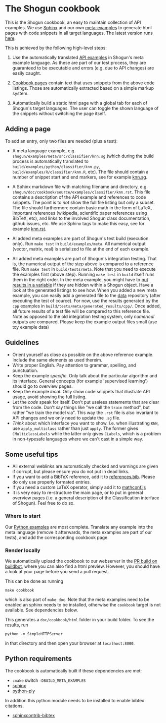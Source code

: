 # The Shogun cookbook

This is the Shogun cookbook, an easy to maintain collection of API examples.
We use [Sphinx](http://www.sphinx-doc.org/en/stable/) and our own [meta-examples](https://github.com/shogun-toolbox/shogun/wiki/Example_Generation) to generate html pages with code snippets in all target languages. The latest version runs [here](http://shogun.ml/cookbook/latest/).

This is achieved by the following high-level steps:

1. Use the automatically translated [API examples](https://github.com/shogun-toolbox/shogun/tree/develop/examples/meta/src/) in Shogun's meta example language. As these are part of our test process, they are guaranteed to be executable and errors (e.g. due to API changes) are easily caught.

2. [Cookbook pages](https://github.com/shogun-toolbox/shogun/tree/develop/doc/cookbook/source/examples/) contain text that uses snippets from the above code listings. Those are automatically extracted based on a simple markup system.

3. Automatically build a static html page with a global tab for each of Shogun's target languages. The user can toggle the shown language of the snippets without switching the page itself.

## Adding a page
To add an entry, only two files are needed (plus a test):

 * A meta language example, e.g. ```shogun/examples/meta/src/classifier/knn.sg``` (which during the build process is automatically translated to ```build/examples/python/classifier/knn.py```, ```build/examples/R/classifier/knn.R```, etc). The file should contain a number of snippet start and end markers, see for example [knn.sg](https://github.com/shogun-toolbox/shogun/blob/develop/examples/meta/src/classifier/knn.sg).
 
 * A Sphinx markdown file with matching filename and directory, e.g. ```shogun/doc/cookbook/source/examples/classifier/knn.rst```. This file contains a description of the API example and references to code snippets. The point is to *not* show the full file listing but only a subset. The file should furthermore contain basic math in the form of LaTeX, important references (wikipedia, scientific paper references using BibTeX, etc), and links to the involved Shogun class documentation, github issues, etc. We use Sphinx tags to make this easy, see for example [knn.rst](https://github.com/shogun-toolbox/shogun/blob/develop/doc/cookbook/source/examples/classifier/knn.rst).

 * Al added meta examples are part of Shogun's test build (execution only). Run `make test` in `build/examples/meta`. All numerical output (vector, matrix, real) is serialized to file at the end of each example.

 * All added meta examples are part of Shogun's integration testing. That is, the numerical output of the step above is compared to a reference file. Run `make test` in `build/tests/meta`. Note that you need to execute the examples first (above step). Running `make test` in `build` itself runs them in the right order.
 In the meta example, you might have to [put results in a variable](https://github.com/shogun-toolbox/shogun/blob/develop/examples/meta/src/classifier/knn.sg#L28) if they are hidden within a Shogun object. Have a look at the generated listings to see how. When you added a new meta example, you can easily add a generated file to the [data](https://github.com/shogun-toolbox/shogun-data/tree/master/testsuite/meta/) repository (after executing the test of cource). For now, use the results generated by the `cpp` examples in `build/tests/meta/generated_results/cpp/`. Once added, all future results of a test file will be compared to this reference file. Note as opposed to the old integration testing system, only *numerical* outputs are compared. Please keep the example output files small (use toy example data)

## Guidelines

 * Orient yourself as close as possible on the above reference example. Include the same elements as used thereim.
 * Write proper English. Pay attention to grammar, spelling, and punctuation.
 * Keep the example *specific*. Only talk about the particular algorithm and its interface. General concepts (for example 'supervised learning') should go to overview pages.
 * Keep the example *local*. Only show code snippets that illustrate API usage, avoid showing the full listing.
 * Let the *code* speak for itself. Don't put useless statements that are clear from the code. Don't say things like "we call the `train` method", but rather "we train the model via". This way the `.rst` file is also invariant to API changes and we only need to update the `.sg` file.
 * *Think* about which interface you want to show. I.e. when illustrating `KNN`, use `apply_multiclass` rather than just `apply`. The former gives `CMulticlassLabels` while the latter only gives `CLabels`, which is a problem in non-typesafe languages where we can't cast in a simple way.
 
## Some useful tips

 * All external weblinks are automatically checked and warnings are given if corrupt, but please ensure you do not put in dead links.
 * If you want to add a BibTeX reference, add it to [references.bib](https://github.com/shogun-toolbox/shogun/blob/develop/doc/cookbook/source/references.bib). Please do only use properly formated entries.
 * If you need a custom LaTeX operator, simply add it to [mathconf.js](https://github.com/shogun-toolbox/shogun/blob/develop/doc/cookbook/source/static/mathconf.js)
 * It is very easy to re-structure the main page, or to put in general overview pages (i.e. a general description of the Classification interface of Shogun). Feel free to do so.
 
### Where to start
Our [Python examples](https://github.com/shogun-toolbox/shogun/tree/develop/examples/undocumented/python_modular) are most complete. Translate any example into the meta language (remove it afterwards, the meta examples are part of our tests), and add the corresponding cookbook page.


### Render locally
We automatically upload the cookbook to our webserver in the [PR build on buildbot](http://buildbot.shogun-toolbox.org/builders/deb1%20-%20libshogun%20-%20PR), where you can also find a html preview. However, you should have a look at your page before you send a pull request.

This can be done as running

```
make cookbook
```

which is also part of ```make doc```. Note that the meta examples need to be enabled an sphinx needs to be installed, otherwise the ```cookbook``` target is not available. See dependencies below.

This generates a ```doc/cookbook/html``` folder in your build folder. To see the results, run

```
python -m SimpleHTTPServer
```

in that directory and then open your browser at ```localhost:8000```.


## Python requirements
The cookbook is automatically built if these dependencies are met:
 * `cmake` switch `-DBUILD_META_EXAMPLES`
 * [sphinx](http://www.sphinx-doc.org/)
 * [python-ply](http://www.dabeaz.com/ply/)
 
In addition this python module needs to be installed to enable bibtex citations.
 * [sphinxcontrib-bibtex](https://sphinxcontrib-bibtex.readthedocs.org/)

